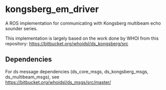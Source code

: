 # kongsberg_em_driver
A ROS implementation for communicating with Kongsberg multibeam echo sounder series.

This implementation is largely based on the work done by WHOI from this repository: https://bitbucket.org/whoidsl/ds_kongsberg/src

## Dependencies
For ds message dependencies (ds_core_msgs, ds_kongsberg_msgs, ds_multibeam_msgs), see https://bitbucket.org/whoidsl/ds_msgs/src/master/


